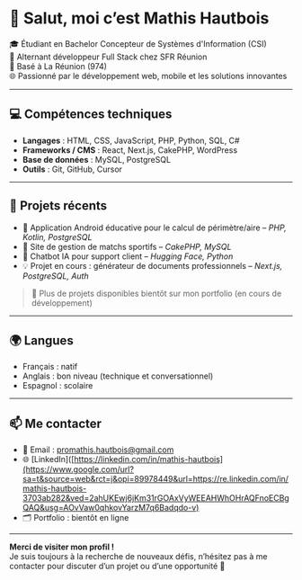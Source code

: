 # 👋 Salut, moi c’est Mathis Hautbois

🎓 Étudiant en Bachelor Concepteur de Systèmes d'Information (CSI)  
💼 Alternant développeur Full Stack chez SFR Réunion  
📍 Basé à La Réunion (974)  
🌐 Passionné par le développement web, mobile et les solutions innovantes

---

## 💻 Compétences techniques

- **Langages** : HTML, CSS, JavaScript, PHP, Python, SQL, C#
- **Frameworks / CMS** : React, Next.js, CakePHP, WordPress
- **Base de données** : MySQL, PostgreSQL
- **Outils** : Git, GitHub, Cursor

---

## 🚀 Projets récents

- 📱 Application Android éducative pour le calcul de périmètre/aire – *PHP, Kotlin, PostgreSQL*
- 🏀 Site de gestion de matchs sportifs – *CakePHP, MySQL*
- 🧠 Chatbot IA pour support client – *Hugging Face, Python*
- 💡 Projet en cours : générateur de documents professionnels – *Next.js, PostgreSQL, Auth*

> 🔗 Plus de projets disponibles bientôt sur mon portfolio (en cours de développement)

---

## 🌍 Langues

- Français : natif  
- Anglais : bon niveau (technique et conversationnel)  
- Espagnol : scolaire  

---

## 📫 Me contacter

- 📧 Email : promathis.hautbois@gmail.com  
- 🌐 [LinkedIn]([https://linkedin.com/in/mathis-hautbois](https://www.google.com/url?sa=t&source=web&rct=j&opi=89978449&url=https://re.linkedin.com/in/mathis-hautbois-3703ab282&ved=2ahUKEwj6jKm31rGOAxVyWEEAHWhOHrAQFnoECBgQAQ&usg=AOvVaw0qhkovYarzM7q6Badqdo-v)  
- 🗂️ Portfolio : bientôt en ligne

---

**Merci de visiter mon profil !**  
Je suis toujours à la recherche de nouveaux défis, n’hésitez pas à me contacter pour discuter d’un projet ou d’une opportunité 🚀
